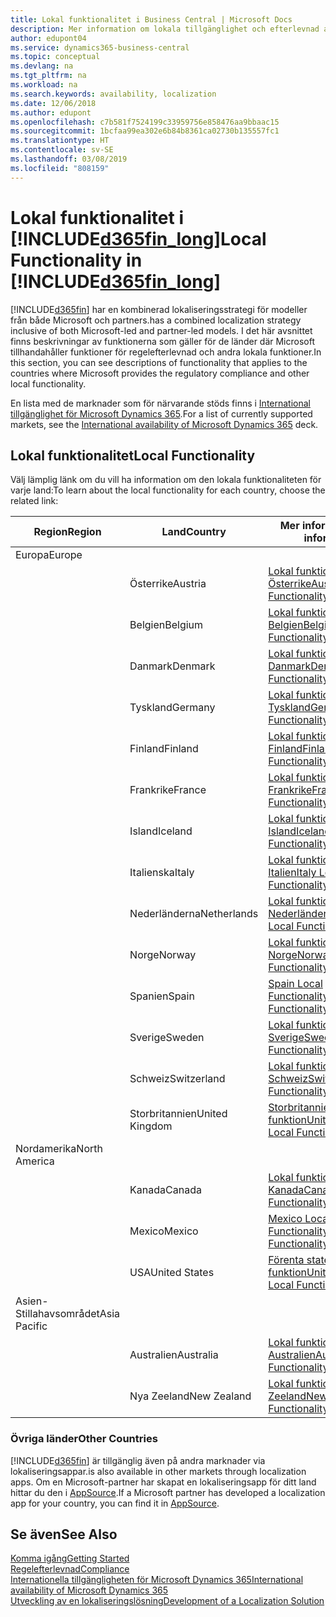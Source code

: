 ```yaml
---
title: Lokal funktionalitet i Business Central | Microsoft Docs
description: Mer information om lokala tillgänglighet och efterlevnad av Dynamics 365 Business Central.
author: edupont04
ms.service: dynamics365-business-central
ms.topic: conceptual
ms.devlang: na
ms.tgt_pltfrm: na
ms.workload: na
ms.search.keywords: availability, localization
ms.date: 12/06/2018
ms.author: edupont
ms.openlocfilehash: c7b581f7524199c33959756e858476aa9bbaac15
ms.sourcegitcommit: 1bcfaa99ea302e6b84b8361ca02730b135557fc1
ms.translationtype: HT
ms.contentlocale: sv-SE
ms.lasthandoff: 03/08/2019
ms.locfileid: "808159"
---
```

# <a name="local-functionality-in-included365finlongincludesd365finlongmdmd"></a><span data-ttu-id="4870a-103">Lokal funktionalitet i [!INCLUDE[d365fin_long](includes/d365fin_long_md.md)]</span><span class="sxs-lookup"><span data-stu-id="4870a-103">Local Functionality in [!INCLUDE[d365fin_long](includes/d365fin_long_md.md)]</span></span>
[!INCLUDE[d365fin](includes/d365fin_md.md)] <span data-ttu-id="4870a-104">har en kombinerad lokaliseringsstrategi för modeller från både Microsoft och partners.</span><span class="sxs-lookup"><span data-stu-id="4870a-104">has a combined localization strategy inclusive of both Microsoft-led and partner-led models.</span></span> <span data-ttu-id="4870a-105">I det här avsnittet finns beskrivningar av funktionerna som gäller för de länder där Microsoft tillhandahåller funktioner för regelefterlevnad och andra lokala funktioner.</span><span class="sxs-lookup"><span data-stu-id="4870a-105">In this section, you can see descriptions of functionality that applies to the countries where Microsoft provides the regulatory compliance and other local functionality.</span></span>  

<span data-ttu-id="4870a-106">En lista med de marknader som för närvarande stöds finns i [International tillgänglighet för Microsoft Dynamics 365](https://docs.microsoft.com/en-us/dynamics365/get-started/availability).</span><span class="sxs-lookup"><span data-stu-id="4870a-106">For a list of currently supported markets, see the [International availability of Microsoft Dynamics 365](https://docs.microsoft.com/en-us/dynamics365/get-started/availability) deck.</span></span>  

## <a name="local-functionality"></a><span data-ttu-id="4870a-107">Lokal funktionalitet</span><span class="sxs-lookup"><span data-stu-id="4870a-107">Local Functionality</span></span>
<span data-ttu-id="4870a-108">Välj lämplig länk om du vill ha information om den lokala funktionaliteten för varje land:</span><span class="sxs-lookup"><span data-stu-id="4870a-108">To learn about the local functionality for each country, choose the related link:</span></span>

| <span data-ttu-id="4870a-109">Region</span><span class="sxs-lookup"><span data-stu-id="4870a-109">Region</span></span> | <span data-ttu-id="4870a-110">Land</span><span class="sxs-lookup"><span data-stu-id="4870a-110">Country</span></span> | <span data-ttu-id="4870a-111">Mer information</span><span class="sxs-lookup"><span data-stu-id="4870a-111">More information</span></span> |
| --- | --- |--- |
| <span data-ttu-id="4870a-112">Europa</span><span class="sxs-lookup"><span data-stu-id="4870a-112">Europe</span></span> |  | |
|        | <span data-ttu-id="4870a-113">Österrike</span><span class="sxs-lookup"><span data-stu-id="4870a-113">Austria</span></span> | [<span data-ttu-id="4870a-114">Lokal funktionalitet för Österrike</span><span class="sxs-lookup"><span data-stu-id="4870a-114">Austria Local Functionality</span></span>](localfunctionality/austria/austria-local-functionality.md) |
|        | <span data-ttu-id="4870a-115">Belgien</span><span class="sxs-lookup"><span data-stu-id="4870a-115">Belgium</span></span> |  [<span data-ttu-id="4870a-116">Lokal funktionalitet för Belgien</span><span class="sxs-lookup"><span data-stu-id="4870a-116">Belgium Local Functionality</span></span>](localfunctionality/belgium/belgium-local-functionality.md) |
|        | <span data-ttu-id="4870a-117">Danmark</span><span class="sxs-lookup"><span data-stu-id="4870a-117">Denmark</span></span> | [<span data-ttu-id="4870a-118">Lokal funktionalitet för Danmark</span><span class="sxs-lookup"><span data-stu-id="4870a-118">Denmark Local Functionality</span></span>](localfunctionality/denmark/denmark-local-functionality.md) |
|        | <span data-ttu-id="4870a-119">Tyskland</span><span class="sxs-lookup"><span data-stu-id="4870a-119">Germany</span></span> | [<span data-ttu-id="4870a-120">Lokal funktionalitet för Tyskland</span><span class="sxs-lookup"><span data-stu-id="4870a-120">Germany Local Functionality</span></span>](localfunctionality/germany/germany-local-functionality.md) |
|        | <span data-ttu-id="4870a-121">Finland</span><span class="sxs-lookup"><span data-stu-id="4870a-121">Finland</span></span> | [<span data-ttu-id="4870a-122">Lokal funktionalitet för Finland</span><span class="sxs-lookup"><span data-stu-id="4870a-122">Finland Local Functionality</span></span>](localfunctionality/finland/finland-local-functionality.md) |
|        | <span data-ttu-id="4870a-123">Frankrike</span><span class="sxs-lookup"><span data-stu-id="4870a-123">France</span></span> | [<span data-ttu-id="4870a-124">Lokal funktionalitet för Frankrike</span><span class="sxs-lookup"><span data-stu-id="4870a-124">France Local Functionality</span></span>](localfunctionality/france/france-local-functionality.md) |
|        | <span data-ttu-id="4870a-125">Island</span><span class="sxs-lookup"><span data-stu-id="4870a-125">Iceland</span></span> | [<span data-ttu-id="4870a-126">Lokal funktionalitet för Island</span><span class="sxs-lookup"><span data-stu-id="4870a-126">Iceland Local Functionality</span></span>](localfunctionality/iceland/iceland-local-functionality.md) |
|        | <span data-ttu-id="4870a-127">Italienska</span><span class="sxs-lookup"><span data-stu-id="4870a-127">Italy</span></span> | [<span data-ttu-id="4870a-128">Lokal funktionalitet för Italien</span><span class="sxs-lookup"><span data-stu-id="4870a-128">Italy Local Functionality</span></span>](localfunctionality/italy/italy-local-functionality.md) |
|        | <span data-ttu-id="4870a-129">Nederländerna</span><span class="sxs-lookup"><span data-stu-id="4870a-129">Netherlands</span></span> | [<span data-ttu-id="4870a-130">Lokal funktionalitet för Nederländerna</span><span class="sxs-lookup"><span data-stu-id="4870a-130">Netherlands Local Functionality</span></span>](localfunctionality/netherlands/netherlands-local-functionality.md) |
|        | <span data-ttu-id="4870a-131">Norge</span><span class="sxs-lookup"><span data-stu-id="4870a-131">Norway</span></span> | [<span data-ttu-id="4870a-132">Lokal funktionalitet för Norge</span><span class="sxs-lookup"><span data-stu-id="4870a-132">Norway Local Functionality</span></span>](localfunctionality/norway/norway-local-functionality.md) |
|        | <span data-ttu-id="4870a-133">Spanien</span><span class="sxs-lookup"><span data-stu-id="4870a-133">Spain</span></span> | [<span data-ttu-id="4870a-134">Spain Local Functionality</span><span class="sxs-lookup"><span data-stu-id="4870a-134">Spain Local Functionality</span></span>](localfunctionality/spain/spain-local-functionality.md) |
|        | <span data-ttu-id="4870a-135">Sverige</span><span class="sxs-lookup"><span data-stu-id="4870a-135">Sweden</span></span> | [<span data-ttu-id="4870a-136">Lokal funktionalitet för Sverige</span><span class="sxs-lookup"><span data-stu-id="4870a-136">Sweden Local Functionality</span></span>](localfunctionality/sweden/sweden-local-functionality.md) |
|        | <span data-ttu-id="4870a-137">Schweiz</span><span class="sxs-lookup"><span data-stu-id="4870a-137">Switzerland</span></span> | [<span data-ttu-id="4870a-138">Lokal funktionalitet för Schweiz</span><span class="sxs-lookup"><span data-stu-id="4870a-138">Switzerland Local Functionality</span></span>](localfunctionality/switzerland/switzerland-local-functionality.md) |
|        | <span data-ttu-id="4870a-139">Storbritannien</span><span class="sxs-lookup"><span data-stu-id="4870a-139">United Kingdom</span></span> | [<span data-ttu-id="4870a-140">Storbritannien, lokal funktion</span><span class="sxs-lookup"><span data-stu-id="4870a-140">United Kingdom Local Functionality</span></span>](localfunctionality/unitedkingdom/united-kingdom-local-functionality.md) |
| <span data-ttu-id="4870a-141">Nordamerika</span><span class="sxs-lookup"><span data-stu-id="4870a-141">North America</span></span> |       |  |
|        | <span data-ttu-id="4870a-142">Kanada</span><span class="sxs-lookup"><span data-stu-id="4870a-142">Canada</span></span>|[<span data-ttu-id="4870a-143">Lokal funktionalitet för Kanada</span><span class="sxs-lookup"><span data-stu-id="4870a-143">Canada Local Functionality</span></span>](localfunctionality/canada/canada-local-functionality.md) |
|        | <span data-ttu-id="4870a-144">Mexico</span><span class="sxs-lookup"><span data-stu-id="4870a-144">Mexico</span></span> | [<span data-ttu-id="4870a-145">Mexico Local Functionality</span><span class="sxs-lookup"><span data-stu-id="4870a-145">Mexico Local Functionality</span></span>](localfunctionality/mexico/mexico-local-functionality.md) |
|        | <span data-ttu-id="4870a-146">USA</span><span class="sxs-lookup"><span data-stu-id="4870a-146">United States</span></span>|[<span data-ttu-id="4870a-147">Förenta staterna: lokal funktion</span><span class="sxs-lookup"><span data-stu-id="4870a-147">United States Local Functionality</span></span>](localfunctionality/unitedstates/united-states-local-functionality.md) |
| <span data-ttu-id="4870a-148">Asien-Stillahavsområdet</span><span class="sxs-lookup"><span data-stu-id="4870a-148">Asia Pacific</span></span> |       |  |
|        | <span data-ttu-id="4870a-149">Australien</span><span class="sxs-lookup"><span data-stu-id="4870a-149">Australia</span></span> | [<span data-ttu-id="4870a-150">Lokal funktionalitet för Australien</span><span class="sxs-lookup"><span data-stu-id="4870a-150">Australia Local Functionality</span></span>](localfunctionality/australia/australia-local-functionality.md) |
|        | <span data-ttu-id="4870a-151">Nya Zeeland</span><span class="sxs-lookup"><span data-stu-id="4870a-151">New Zealand</span></span> | [<span data-ttu-id="4870a-152">Lokal funktionalitet för Nya Zeeland</span><span class="sxs-lookup"><span data-stu-id="4870a-152">New Zealand Local Functionality</span></span>](localfunctionality/newzealand/new-zealand-local-functionality.md) |

### <a name="other-countries"></a><span data-ttu-id="4870a-153">Övriga länder</span><span class="sxs-lookup"><span data-stu-id="4870a-153">Other Countries</span></span>
[!INCLUDE[d365fin](includes/d365fin_md.md)] <span data-ttu-id="4870a-154">är tillgänglig även på andra marknader via lokaliseringsappar.</span><span class="sxs-lookup"><span data-stu-id="4870a-154">is also available in other markets through localization apps.</span></span> <span data-ttu-id="4870a-155">Om en Microsoft-partner har skapat en lokaliseringsapp för ditt land hittar du den i [AppSource](https://appsource.microsoft.com/en-us/product/dynamics-365-business-central/).</span><span class="sxs-lookup"><span data-stu-id="4870a-155">If a Microsoft partner has developed a localization app for your country, you can find it in [AppSource](https://appsource.microsoft.com/en-us/product/dynamics-365-business-central/).</span></span>

## <a name="see-also"></a><span data-ttu-id="4870a-156">Se även</span><span class="sxs-lookup"><span data-stu-id="4870a-156">See Also</span></span>
[<span data-ttu-id="4870a-157">Komma igång</span><span class="sxs-lookup"><span data-stu-id="4870a-157">Getting Started</span></span>](product-get-started.md)  
[<span data-ttu-id="4870a-158">Regelefterlevnad</span><span class="sxs-lookup"><span data-stu-id="4870a-158">Compliance</span></span>](compliance/compliance-overview.md)  
[<span data-ttu-id="4870a-159">Internationella tillgängligheten för Microsoft Dynamics 365</span><span class="sxs-lookup"><span data-stu-id="4870a-159">International availability of Microsoft Dynamics 365</span></span>](https://docs.microsoft.com/en-us/dynamics365/get-started/availability)  
[<span data-ttu-id="4870a-160">Utveckling av en lokaliseringslösning</span><span class="sxs-lookup"><span data-stu-id="4870a-160">Development of a Localization Solution</span></span>](/dynamics365/business-central/dev-itpro/developer/readiness/readiness-develop-localization)  
